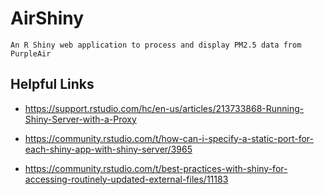 # AirShiny

`An R Shiny web application to process and display PM2.5 data from PurpleAir`

## Helpful Links

* https://support.rstudio.com/hc/en-us/articles/213733868-Running-Shiny-Server-with-a-Proxy

* https://community.rstudio.com/t/how-can-i-specify-a-static-port-for-each-shiny-app-with-shiny-server/3965

* https://community.rstudio.com/t/best-practices-with-shiny-for-accessing-routinely-updated-external-files/11183

